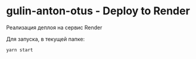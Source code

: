 # gulin-anton-otus - Deploy to Render

Реализация деплоя на сервис Render

Для запуска, в текущей папке:

```sh
yarn start
```
